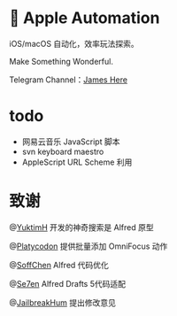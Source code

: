 #  Apple Automation

iOS/macOS 自动化，效率玩法探索。

Make Something Wonderful.

Telegram Channel：[James Here](https://t.me/JamesHere)

# todo
 
 - 网易云音乐 JavaScript 脚本
 - svn keyboard maestro
 - AppleScript URL Scheme 利用

# 致谢
@[YuktimH](https://sspai.com/user/47944/updates) 开发的神奇搜索是 Alfred 原型

@[Platycodon](https://sspai.com/user/714505/updates) 提供批量添加 OmniFocus 动作

@[SoffChen](https://github.com/soffchen) Alfred 代码优化

@[Se7en]() Alfred Drafts 5代码适配

@[JailbreakHum](https://sspai.com/user/681230/updates) 提出修改意见
